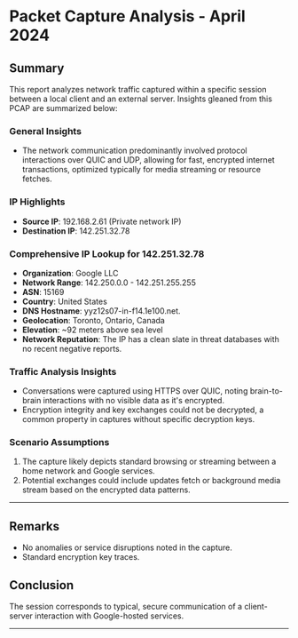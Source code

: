 # Packet Capture Analysis - April 2024

## Summary
This report analyzes network traffic captured within a specific session between a local client and an external server. Insights gleaned from this PCAP are summarized below:

### General Insights
- The network communication predominantly involved protocol interactions over QUIC and UDP, allowing for fast, encrypted internet transactions, optimized typically for media streaming or resource fetches.

### IP Highlights
- **Source IP**: 192.168.2.61 (Private network IP)
- **Destination IP**: 142.251.32.78

### Comprehensive IP Lookup for 142.251.32.78
- **Organization**: Google LLC
- **Network Range**: 142.250.0.0 - 142.251.255.255
- **ASN**: 15169
- **Country**: United States
- **DNS Hostname**: yyz12s07-in-f14.1e100.net.
- **Geolocation**: Toronto, Ontario, Canada
- **Elevation**: ~92 meters above sea level
- **Network Reputation**: The IP has a clean slate in threat databases with no recent negative reports.

### Traffic Analysis Insights
- Conversations were captured using HTTPS over QUIC, noting brain-to-brain interactions with no visible data as it's encrypted.
- Encryption integrity and key exchanges could not be decrypted, a common property in captures without specific decryption keys.

### Scenario Assumptions
1. The capture likely depicts standard browsing or streaming between a home network and Google services.
2. Potential exchanges could include updates fetch or background media stream based on the encrypted data patterns.

---

## Remarks
- No anomalies or service disruptions noted in the capture.
- Standard encryption key traces.

## Conclusion
The session corresponds to typical, secure communication of a client-server interaction with Google-hosted services.

---
